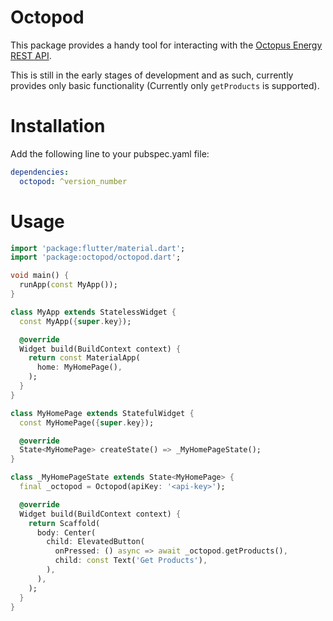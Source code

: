 # Octopod
This package provides a handy tool for interacting with the [Octopus Energy REST API](https://developer.octopus.energy/rest/).

This is still in the early stages of development and as such, currently provides only basic functionality (Currently only `getProducts` is supported).

# Installation
Add the following line to your pubspec.yaml file:

```yaml
dependencies:
  octopod: ^version_number
```

# Usage
```dart
import 'package:flutter/material.dart';
import 'package:octopod/octopod.dart';

void main() {
  runApp(const MyApp());
}

class MyApp extends StatelessWidget {
  const MyApp({super.key});

  @override
  Widget build(BuildContext context) {
    return const MaterialApp(
      home: MyHomePage(),
    );
  }
}

class MyHomePage extends StatefulWidget {
  const MyHomePage({super.key});

  @override
  State<MyHomePage> createState() => _MyHomePageState();
}

class _MyHomePageState extends State<MyHomePage> {
  final _octopod = Octopod(apiKey: '<api-key>');

  @override
  Widget build(BuildContext context) {
    return Scaffold(
      body: Center(
        child: ElevatedButton(
          onPressed: () async => await _octopod.getProducts(),
          child: const Text('Get Products'),
        ),
      ),
    );
  }
}

```